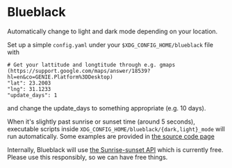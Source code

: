 # Blueblack

Automatically change to light and dark mode depending on your location.

Set up a simple `config.yaml` under your `$XDG_CONFIG_HOME/blueblack` file with

```
# Get your lattitude and longtitude through e.g. gmaps (https://support.google.com/maps/answer/18539?hl=en&co=GENIE.Platform%3DDesktop)
"lat": 23.2003
"lng": 31.1233
"update_days": 1
```

and change the update_days to something appropriate (e.g. 10 days).

When it's slightly past sunrise or sunset time (around 5 seconds), executable scripts inside `XDG_CONFIG_HOME/blueblack/{dark,light}_mode` will run automatically.
Some examples are provided in [the source code page](https://github.com/smitropoulos/blueblack/tree/main/configs)

Internally, Blueblack will use [the Sunrise-sunset API](https://sunrise-sunset.org/api) which is currently free. Please use this responsibly, so we can have free things.
